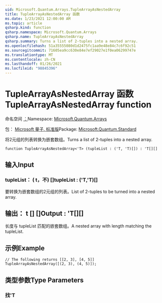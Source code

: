 ```yaml
---
uid: Microsoft.Quantum.Arrays.TupleArrayAsNestedArray
title: TupleArrayAsNestedArray 函数
ms.date: 1/23/2021 12:00:00 AM
ms.topic: article
qsharp.kind: function
qsharp.namespace: Microsoft.Quantum.Arrays
qsharp.name: TupleArrayAsNestedArray
qsharp.summary: Turns a list of 2-tuples into a nested array.
ms.openlocfilehash: 51a35555080d1d2475fc1aa9e48e84c7c6f92c51
ms.sourcegitcommit: 71605ea9cc630e84e7ef29027e1f0ea06299747e
ms.translationtype: MT
ms.contentlocale: zh-CN
ms.lasthandoff: 01/26/2021
ms.locfileid: "98845396"
---
```

# <a name="tuplearrayasnestedarray-function"></a><span data-ttu-id="85c61-102">TupleArrayAsNestedArray 函数</span><span class="sxs-lookup"><span data-stu-id="85c61-102">TupleArrayAsNestedArray function</span></span>

<span data-ttu-id="85c61-103">命名空间 [：](xref:Microsoft.Quantum.Arrays)</span><span class="sxs-lookup"><span data-stu-id="85c61-103">Namespace: [Microsoft.Quantum.Arrays](xref:Microsoft.Quantum.Arrays)</span></span>

<span data-ttu-id="85c61-104">包： [Microsoft 量子. 标准版](https://nuget.org/packages/Microsoft.Quantum.Standard)</span><span class="sxs-lookup"><span data-stu-id="85c61-104">Package: [Microsoft.Quantum.Standard](https://nuget.org/packages/Microsoft.Quantum.Standard)</span></span>


<span data-ttu-id="85c61-105">将2元组的列表转换为嵌套数组。</span><span class="sxs-lookup"><span data-stu-id="85c61-105">Turns a list of 2-tuples into a nested array.</span></span>

```qsharp
function TupleArrayAsNestedArray<'T> (tupleList : ('T, 'T)[]) : 'T[][]
```


## <a name="input"></a><span data-ttu-id="85c61-106">输入</span><span class="sxs-lookup"><span data-stu-id="85c61-106">Input</span></span>

### <a name="tuplelist--tt"></a><span data-ttu-id="85c61-107">tupleList： ( t，不) []</span><span class="sxs-lookup"><span data-stu-id="85c61-107">tupleList : ('T,'T)[]</span></span>

<span data-ttu-id="85c61-108">要转换为嵌套数组的2元组的列表。</span><span class="sxs-lookup"><span data-stu-id="85c61-108">List of 2-tuples to be turned into a nested array.</span></span>



## <a name="output--t"></a><span data-ttu-id="85c61-109">输出： t [] []</span><span class="sxs-lookup"><span data-stu-id="85c61-109">Output : 'T[][]</span></span>

<span data-ttu-id="85c61-110">长度与 tupleList 匹配的嵌套数组。</span><span class="sxs-lookup"><span data-stu-id="85c61-110">A nested array with length matching the tupleList.</span></span>

## <a name="example"></a><span data-ttu-id="85c61-111">示例</span><span class="sxs-lookup"><span data-stu-id="85c61-111">Example</span></span>

```qsharp
// The following returns [[2, 3], [4, 5]]
TupleArrayAsNestedArray([(2, 3), (4, 5)]);
```

## <a name="type-parameters"></a><span data-ttu-id="85c61-112">类型参数</span><span class="sxs-lookup"><span data-stu-id="85c61-112">Type Parameters</span></span>

### <a name="t"></a><span data-ttu-id="85c61-113">找</span><span class="sxs-lookup"><span data-stu-id="85c61-113">'T</span></span>

